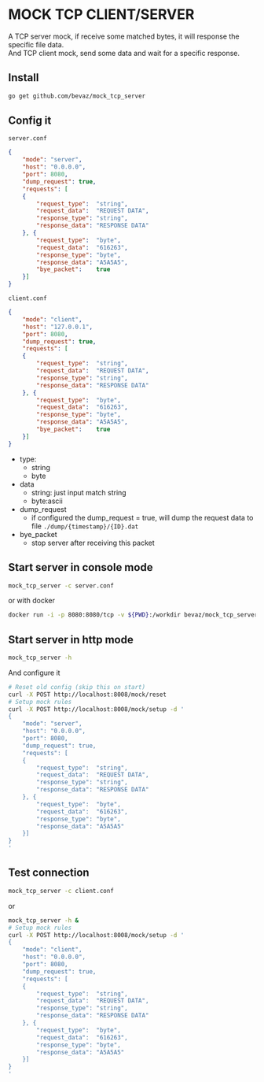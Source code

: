 # MOCK TCP CLIENT/SERVER

A TCP server mock, if receive some matched bytes, it will response the specific file data.  
And TCP client mock, send some data and wait for a specific response.  

## Install
```bash
go get github.com/bevaz/mock_tcp_server
```

## Config it

`server.conf`

```json
{
    "mode": "server",
    "host": "0.0.0.0",
    "port": 8080,
    "dump_request": true,
    "requests": [
    {
        "request_type":  "string",
        "request_data":  "REQUEST DATA",
        "response_type": "string",
        "response_data": "RESPONSE DATA"
    }, {
        "request_type":  "byte",
        "request_data":  "616263",
        "response_type": "byte",
        "response_data": "A5A5A5",
        "bye_packet":    true
    }]
}
```

`client.conf`

```json
{
    "mode": "client",
    "host": "127.0.0.1",
    "port": 8080,
    "dump_request": true,
    "requests": [
    {
        "request_type":  "string",
        "request_data":  "REQUEST DATA",
        "response_type": "string",
        "response_data": "RESPONSE DATA"
    }, {
        "request_type":  "byte",
        "request_data":  "616263",
        "response_type": "byte",
        "response_data": "A5A5A5",
        "bye_packet":    true
    }]
}
```

- type:  
  - string  
  - byte  
- data
  - string: just input match string
  - byte:ascii
- dump_request
  - if configured the dump_request = true, will dump the request data to file `./dump/{timestamp}/{ID}.dat`
- bye_packet
  - stop server after receiving this packet

## Start server in console mode

```bash
mock_tcp_server -c server.conf
```

or with docker

```bash
docker run -i -p 8080:8080/tcp -v ${PWD}:/workdir bevaz/mock_tcp_server -c server.conf
```

## Start server in http mode

```bash
mock_tcp_server -h
```

And configure it

```bash
# Reset old config (skip this on start)
curl -X POST http://localhost:8008/mock/reset
# Setup mock rules
curl -X POST http://localhost:8008/mock/setup -d '
{
    "mode": "server",
    "host": "0.0.0.0",
    "port": 8080,
    "dump_request": true,
    "requests": [
    {
        "request_type":  "string",
        "request_data":  "REQUEST DATA",
        "response_type": "string",
        "response_data": "RESPONSE DATA"
    }, {
        "request_type":  "byte",
        "request_data":  "616263",
        "response_type": "byte",
        "response_data": "A5A5A5"
    }]
}
'

```

## Test connection

```bash
mock_tcp_server -c client.conf
```

or

```bash
mock_tcp_server -h &
# Setup mock rules
curl -X POST http://localhost:8008/mock/setup -d '
{
    "mode": "client",
    "host": "0.0.0.0",
    "port": 8080,
    "dump_request": true,
    "requests": [
    {
        "request_type":  "string",
        "request_data":  "REQUEST DATA",
        "response_type": "string",
        "response_data": "RESPONSE DATA"
    }, {
        "request_type":  "byte",
        "request_data":  "616263",
        "response_type": "byte",
        "response_data": "A5A5A5"
    }]
}
'
```
